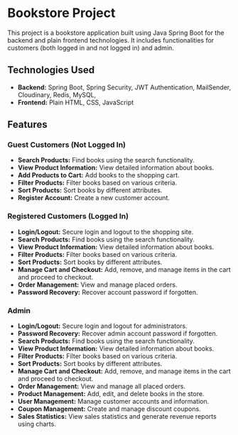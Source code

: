 
# Bookstore Project

This project is a bookstore application built using Java Spring Boot for the backend and plain frontend technologies. It includes functionalities for customers (both logged in and not logged in) and admin.

## Technologies Used
- **Backend:** Spring Boot, Spring Security, JWT Authentication, MailSender, Cloudinary, Redis, MySQL,
- **Frontend:** Plain HTML, CSS, JavaScript

## Features

### Guest Customers (Not Logged In)
- **Search Products:** Find books using the search functionality.
- **View Product Information:** View detailed information about books.
- **Add Products to Cart:** Add books to the shopping cart.
- **Filter Products:** Filter books based on various criteria.
- **Sort Products:** Sort books by different attributes.
- **Register Account:** Create a new customer account.

### Registered Customers (Logged In)
- **Login/Logout:** Secure login and logout to the shopping site.
- **Search Products:** Find books using the search functionality.
- **View Product Information:** View detailed information about books.
- **Filter Products:** Filter books based on various criteria.
- **Sort Products:** Sort books by different attributes.
- **Manage Cart and Checkout:** Add, remove, and manage items in the cart and proceed to checkout.
- **Order Management:** View and manage placed orders.
- **Password Recovery:** Recover account password if forgotten.

### Admin
- **Login/Logout:** Secure login and logout for administrators.
- **Password Recovery:** Recover admin account password if forgotten.
- **Search Products:** Find books using the search functionality.
- **View Product Information:** View detailed information about books.
- **Filter Products:** Filter books based on various criteria.
- **Sort Products:** Sort books by different attributes.
- **Manage Cart and Checkout:** Add, remove, and manage items in the cart and proceed to checkout.
- **Order Management:** View and manage all placed orders.
- **Product Management:** Add, edit, and delete books in the store.
- **User Management:** Manage customer accounts and information.
- **Coupon Management:** Create and manage discount coupons.
- **Sales Statistics:** View sales statistics and generate revenue reports using charts.
